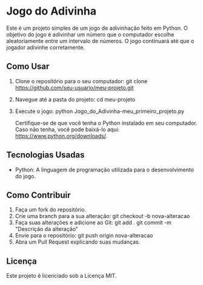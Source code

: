 # Jogo do Adivinha

Este é um projeto simples de um jogo de adivinhação feito em Python. O objetivo do jogo é adivinhar um número que o computador escolhe aleatoriamente entre um intervalo de números. O jogo continuará até que o jogador adivinhe corretamente.

## Como Usar

1. Clone o repositório para o seu computador:
   git clone https://github.com/seu-usuario/meu-projeto.git

2. Navegue até a pasta do projeto:
   cd meu-projeto

3. Execute o jogo:
   python Jogo_do_Adivinha-meu_primeiro_projeto.py

   Certifique-se de que você tenha o Python instalado em seu computador. Caso não tenha, você pode baixá-lo aqui: https://www.python.org/downloads/.

## Tecnologias Usadas

- Python: A linguagem de programação utilizada para o desenvolvimento do jogo.

## Como Contribuir

1. Faça um fork do repositório.
2. Crie uma branch para a sua alteração:
   git checkout -b nova-alteracao
3. Faça suas alterações e adicione ao Git:
   git add .
   git commit -m "Descrição da alteração"
4. Envie para o repositório:
   git push origin nova-alteracao
5. Abra um Pull Request explicando suas mudanças.

## Licença

Este projeto é licenciado sob a Licença MIT.
